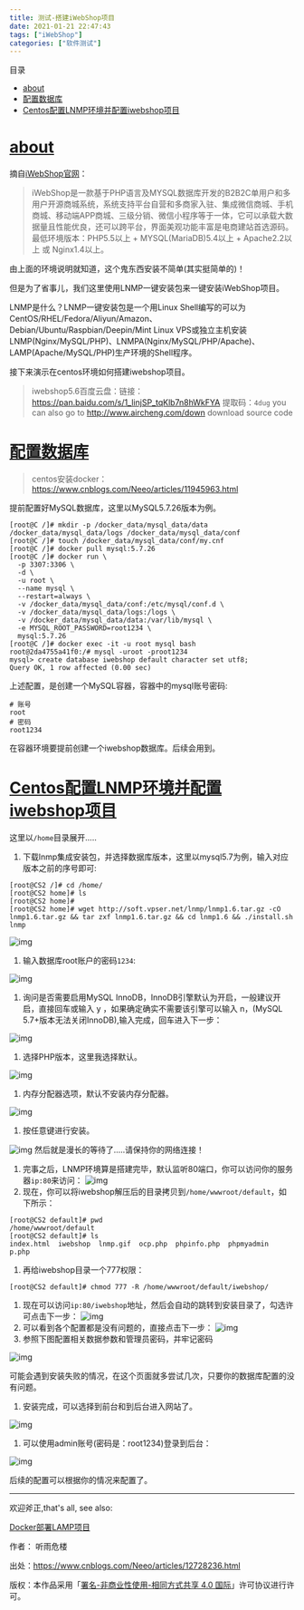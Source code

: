 ```yaml
---
title: 测试-搭建iWebShop项目
date: 2021-01-21 22:47:43
tags: ["iWebShop"]
categories: ["软件测试"]
---
```


目录

- [about](https://mengxun.club/2021/01/21/测试-搭建iWebShop项目/#about)
- [配置数据库](https://mengxun.club/2021/01/21/测试-搭建iWebShop项目/#配置数据库)
- [Centos配置LNMP环境并配置iwebshop项目](https://mengxun.club/2021/01/21/测试-搭建iWebShop项目/#centos配置lnmp环境并配置iwebshop项目)



# [about](https://mengxun.club/2021/01/21/测试-搭建iWebShop项目/#about)

摘自[iWebShop官网](http://www.aircheng.com/)：

> iWebShop是一款基于PHP语言及MYSQL数据库开发的B2B2C单用户和多用户开源商城系统，系统支持平台自营和多商家入驻、集成微信商城、手机商城、移动端APP商城、三级分销、微信小程序等于一体，它可以承载大数据量且性能优良，还可以跨平台，界面美观功能丰富是电商建站首选源码。
> 最低环境版本：PHP5.5以上 + MYSQL(MariaDB)5.4以上 + Apache2.2以上 或 Nginx1.4以上。

<!--more-->

由上面的环境说明就知道，这个鬼东西安装不简单(其实挺简单的)！

但是为了省事儿，我们这里使用LNMP一键安装包来一键安装iWebShop项目。

LNMP是什么？LNMP一键安装包是一个用Linux Shell编写的可以为CentOS/RHEL/Fedora/Aliyun/Amazon、Debian/Ubuntu/Raspbian/Deepin/Mint Linux VPS或独立主机安装LNMP(Nginx/MySQL/PHP)、LNMPA(Nginx/MySQL/PHP/Apache)、LAMP(Apache/MySQL/PHP)生产环境的Shell程序。

接下来演示在centos环境如何搭建iwebshop项目。

> iwebshop5.6百度云盘：链接：https://pan.baidu.com/s/1_linjSP_tqKlb7n8hWkFYA 提取码：`4dug`
> you can also go to http://www.aircheng.com/down download source code

# [配置数据库](https://mengxun.club/2021/01/21/测试-搭建iWebShop项目/#配置数据库)

> centos安装docker：https://www.cnblogs.com/Neeo/articles/11945963.html

提前配置好MySQL数据库，这里以MySQL5.7.26版本为例。

```
[root@C /]# mkdir -p /docker_data/mysql_data/data /docker_data/mysql_data/logs /docker_data/mysql_data/conf
[root@C /]# touch /docker_data/mysql_data/conf/my.cnf
[root@C /]# docker pull mysql:5.7.26
[root@C /]# docker run \
  -p 3307:3306 \
  -d \
  -u root \
  --name mysql \
  --restart=always \
  -v /docker_data/mysql_data/conf:/etc/mysql/conf.d \
  -v /docker_data/mysql_data/logs:/logs \
  -v /docker_data/mysql_data/data:/var/lib/mysql \
  -e MYSQL_ROOT_PASSWORD=root1234 \
  mysql:5.7.26
[root@C /]# docker exec -it -u root mysql bash
root@2da4755a41f0:/# mysql -uroot -proot1234
mysql> create database iwebshop default character set utf8;
Query OK, 1 row affected (0.00 sec)
```

上述配置，是创建一个MySQL容器，容器中的mysql账号密码:

```
# 账号
root
# 密码
root1234
```

在容器环境要提前创建一个iwebshop数据库。后续会用到。

# [Centos配置LNMP环境并配置iwebshop项目](https://mengxun.club/2021/01/21/测试-搭建iWebShop项目/#centos配置lnmp环境并配置iwebshop项目)

这里以`/home`目录展开.....

1. 下载lnmp集成安装包，并选择数据库版本，这里以mysql5.7为例，输入对应版本之前的序号即可:

```
[root@CS2 /]# cd /home/
[root@CS2 home]# ls
[root@CS2 home]#
[root@CS2 home]# wget http://soft.vpser.net/lnmp/lnmp1.6.tar.gz -cO lnmp1.6.tar.gz && tar zxf lnmp1.6.tar.gz && cd lnmp1.6 && ./install.sh lnmp
```

![img](https://img2020.cnblogs.com/blog/1168165/202004/1168165-20200420171659460-2144335367.png)

1. 输入数据库root账户的密码`1234`:

![img](https://img2020.cnblogs.com/blog/1168165/202004/1168165-20200420171915429-1920998357.png)

1. 询问是否需要启⽤MySQL InnoDB，InnoDB引擎默认为开启，⼀般建议开启，直接回⻋或输⼊ y ，如果确定确实不需要该引擎可以输⼊ n，(MySQL 5.7+版本⽆法关闭InnoDB),输⼊完成，回⻋进⼊下⼀步：

![img](https://img2020.cnblogs.com/blog/1168165/202004/1168165-20200420172110221-1771626088.png)

1. 选择PHP版本，这里我选择默认。

![img](https://img2020.cnblogs.com/blog/1168165/202004/1168165-20200420172230488-98259218.png)

1. 内存分配器选项，默认不安装内存分配器。

![img](https://img2020.cnblogs.com/blog/1168165/202004/1168165-20200420172420952-694593451.png)

1. 按任意键进行安装。

![img](https://img2020.cnblogs.com/blog/1168165/202004/1168165-20200420172523417-2060516013.png)
然后就是漫长的等待了.....请保持你的网络连接！

1. 完事之后，LNMP环境算是搭建完毕，默认监听80端口，你可以访问你的服务器`ip:80`来访问：
   ![img](https://img2020.cnblogs.com/blog/1168165/202005/1168165-20200518180623620-496522388.png)
2. 现在，你可以将iwebshop解压后的目录拷贝到`/home/wwwroot/default`，如下所示：

```
[root@CS2 default]# pwd
/home/wwwroot/default
[root@CS2 default]# ls
index.html  iwebshop  lnmp.gif  ocp.php  phpinfo.php  phpmyadmin  p.php
```

1. 再给iwebshop目录一个777权限：

```
[root@CS2 default]# chmod 777 -R /home/wwwroot/default/iwebshop/
```

1. 现在可以访问`ip:80/iwebshop`地址，然后会自动的跳转到安装目录了，勾选许可点击下一步：
   ![img](https://img2020.cnblogs.com/blog/1168165/202005/1168165-20200520095829666-331083494.png)
2. 可以看到各个配置都是没有问题的，直接点击下一步：
   ![img](https://img2020.cnblogs.com/blog/1168165/202005/1168165-20200520100500934-1350036000.png)
3. 参照下图配置相关数据参数和管理员密码，并牢记密码

![img](https://img2020.cnblogs.com/blog/1168165/202005/1168165-20200520104011650-842018076.png)

可能会遇到安装失败的情况，在这个页面就多尝试几次，只要你的数据库配置的没有问题。

1. 安装完成，可以选择到前台和到后台进入网站了。

![img](https://img2020.cnblogs.com/blog/1168165/202005/1168165-20200520104346404-1080486115.png)

1. 可以使用admin账号(密码是：root1234)登录到后台：

![img](https://img2020.cnblogs.com/blog/1168165/202005/1168165-20200520105147623-737101155.png)

后续的配置可以根据你的情况来配置了。

------

欢迎斧正,that's all, see also:

[Docker部署LAMP项目](https://my.oschina.net/u/4350098/blog/4073513)

作者： 听雨危楼

出处：https://www.cnblogs.com/Neeo/articles/12728236.html

版权：本作品采用「[署名-非商业性使用-相同方式共享 4.0 国际](https://creativecommons.org/licenses/by-nc-sa/4.0/)」许可协议进行许可。
